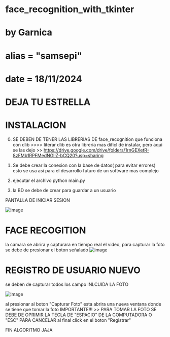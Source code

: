 # face_recognition_with_tkinter

# by Garnica 
# alias = "samsepi"
# date = 18/11/2024
# DEJA TU ESTRELLA 

# INSTALACION
0. SE DEBEN DE TENER LAS LIBRERIAS DE face_recognition que funciona con dlib >>>> literar dlib es otra libreria mas dificl de instalar, 
pero aqui se las dejo >> https://drive.google.com/drive/folders/1rnGEXetR-8zFMb1RPFMedNGllZ-bCQ20?usp=sharing 
1. Se debe crear la conexion con la base de datos( para evitar errores) esto se usa asi para el desarrollo futuro de un software mas complejo

2. ejecutar el archivo
   python main.py

3. la BD se debe de crear para guardar a un usuario

PANTALLA DE INICIAR SESION

![image](https://github.com/user-attachments/assets/68b625ee-d0e5-447e-bc91-f0b12a0ab9d6)


# FACE RECOGITION
la camara se abrira y capturara en tiempo real el video, para capturar la foto se debe de presionar el boton señalado
![image](https://github.com/user-attachments/assets/8946b542-e118-4a1b-b05a-05f893f180a5)


# REGISTRO DE USUARIO NUEVO
se deben de capturar todos los campo
INLCUIDA LA FOTO

![image](https://github.com/user-attachments/assets/b8a4177e-9aa1-4800-ad7a-19ea8b8cd055)

al presionar al boton "Capturar Foto"
esta abrira una nueva ventana donde se tiene que tomar la foto
IMPORTANTE!!! >> PARA TOMAR LA FOTO SE DEBE DE OPRIMIR LA TECLA DE "ESPACIO" DE LA COMPUTADORA O "ESC" PARA CANCELAR 
al final click en el boton "Registrar"

FIN ALGORITMO JAJA
